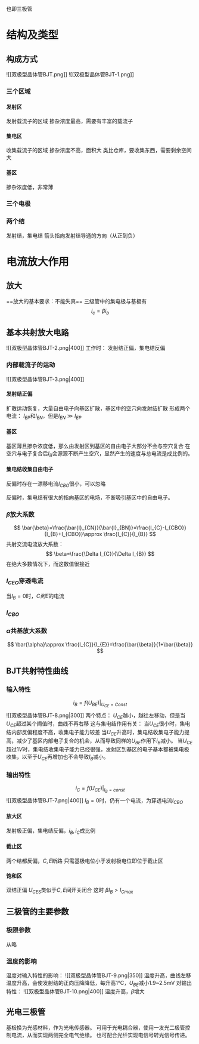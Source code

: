 也即三极管
# 结构及类型
## 构成方式
![[双极型晶体管BJT.png]]
![[双极型晶体管BJT-1.png]]
### 三个区域
#### 发射区
发射载流子的区域
掺杂浓度最高，需要有丰富的载流子
#### 集电区
收集载流子的区域
掺杂浓度不高，面积大
类比仓库，要收集东西，需要剩余空间大
#### 基区
掺杂浓度低，非常薄
### 三个电极

### 两个结
发射结，集电结
箭头指向发射结导通的方向（从正到负）
# 电流放大作用

## 放大
==放大的基本要求：不能失真==
三级管中的集电极与基极有
$$
i_{c}=\beta i_{b}
$$
## 基本共射放大电路
![[双极型晶体管BJT-2.png|400]]
工作时：
发射结正偏，集电结反偏
### 内部载流子的运动
![[双极型晶体管BJT-3.png|400]]
#### 发射结正偏
扩散运动恢复，大量自由电子向基区扩散，基区中的空穴向发射结扩散
形成两个电流：
$I_{EP}$和$I_{EN}$，但是$I_{EN}\gg I_{EP}$
#### 基区
基区薄且掺杂浓度低，那么由发射区到基区的自由电子大部分不会与空穴复合
在空穴与电子复合后$I_{B}$会源源不断产生空穴，显然产生的速度与总电流是成比例的。
#### 集电结收集自由电子
反偏时存在一漂移电流$I_{CBO}$很小，可以忽略

反偏时，集电结有很大的指向基区的电场，不断吸引基区中的自由电子。

### $\beta$放大系数
$$
\bar{\beta}=\frac{\bar{I}_{CN}}{\bar{I}_{BN}}=\frac{I_{C}-I_{CBO}}{I_{B}+I_{CBO}}\approx \frac{I_{C}}{I_{B}}
$$
共射交流电流放大系数：
$$
\beta=\frac{\Delta I_{C}}{\Delta I_{B}}
$$
在绝大多数情况下，而这数值很接近
### $I_{CEO}$穿透电流
当$I_{B}=0$时，$C到E$的电流
### $I_{CBO}$
### $\alpha$共基放大系数
$$
\bar{\alpha}\approx \frac{I_{C}}{I_{E}}=\frac{\bar{\beta}}{1+\bar{\beta}}
$$
## BJT共射特性曲线
### 输入特性
$$
i_{B}=f(U_{BE})|_{U_{CE}=Const}
$$
![[双极型晶体管BJT-8.png|300]]
两个特点： $U_{CE}$越小，越往左移动，但是当$U_{CE}$超过某个阈值时，曲线不再右移
这与集电结作用有关：
当$U_{CE}$很小时，集电结内部反偏程度不高，收集电子能力较差
当$U_{CE}$升高时，集电结收集电子能力提高，减少了基区内部电子复合的机会，从而导致同样的$U_{BE}$作用下$i_{B}$减小。
当$U_{CE}$超过$1V$时，集电结收集电子能力已经很强，发射区到基区的电子基本都被集电极收集，以至于$U_{CE}$再增加也不会导致$I_{B}$减小。
### 输出特性
$$
i_{C}=f(U_{CE})|_{I_{B}=const}
$$
![[双极型晶体管BJT-7.png|400]]
$I_{B}=0$时，仍有一个电流，为穿透电流$I_{CBO}$
#### 放大区
发射极正偏，集电结反偏，$i_{B},i_{C}$成比例
#### 截止区
两个结都反偏，$C,E$断路
只需基极电位小于发射极电位即位于截止区
#### 饱和区
双结正偏
$U_{CES}$类似于$C,E$间开关闭合
这时
$\beta I_{B}>I_{Cmax}$
## 三极管的主要参数
### 极限参数
从略
### 温度的影响
温度对输入特性的影响：
![[双极型晶体管BJT-9.png|350]]
温度升高，曲线左移
温度升高，会使发射结的正向压降降低，每升高1°C，$U_{BE}$减小1.9~2.5mV
对输出特性：
![[双极型晶体管BJT-10.png|400]]
温度升高，$\beta$增大
## 光电三极管
基极换为光感材料，作为光电传感器。
可用于光电耦合器，使用一发光二极管控制电流，从而实现两侧完全电气绝缘。
也可配合光纤实现电信号转光信号传递。